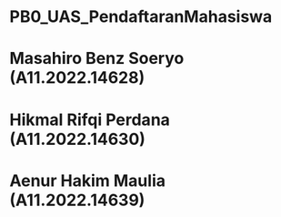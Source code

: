 # PB0_UAS_PendaftaranMahasiswa
# Masahiro Benz Soeryo (A11.2022.14628)
# Hikmal Rifqi Perdana (A11.2022.14630)
# Aenur Hakim Maulia (A11.2022.14639)

